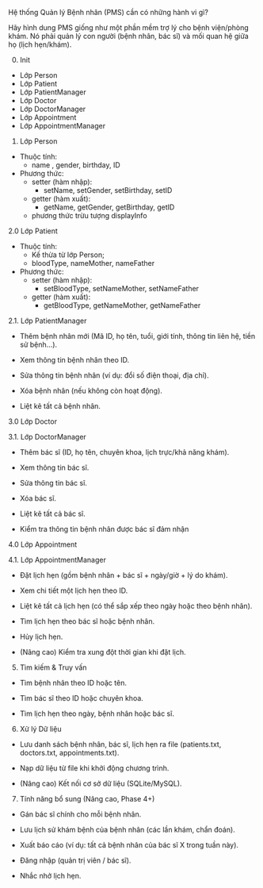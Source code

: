 Hệ thống Quản lý Bệnh nhân (PMS) cần có những hành vi gì?

Hãy hình dung PMS giống như một phần mềm trợ lý cho bệnh viện/phòng khám. Nó phải quản lý con người (bệnh nhân, bác sĩ) và mối quan hệ giữa họ (lịch hẹn/khám).

0. Init
- Lớp Person
- Lớp Patient
- Lớp PatientManager
- Lớp Doctor
- Lớp DoctorManager
- Lớp Appointment
- Lớp AppointmentManager

1. Lớp Person
- Thuộc tính:
    + name , gender, birthday, ID
- Phương thức:
    + setter (hàm nhập):
        + setName, setGender, setBirthday, setID
    + getter (hàm xuất):
        + getName, getGender, getBirthday, getID
    * phương thức trừu tượng displayInfo

2.0 Lớp Patient
- Thuộc tính:
    + Kế thừa từ lớp Person;
    + bloodType, nameMother, nameFather
- Phương thức:
    + setter (hàm nhập):
        + setBloodType, setNameMother, setNameFather
    + getter (hàm xuất):
        + getBloodType, getNameMother, getNameFather

2.1. Lớp PatientManager 
- Thêm bệnh nhân mới (Mã ID, họ tên, tuổi, giới tính, thông tin liên hệ, tiền sử bệnh…). 

- Xem thông tin bệnh nhân theo ID.

- Sửa thông tin bệnh nhân (ví dụ: đổi số điện thoại, địa chỉ).

- Xóa bệnh nhân (nếu không còn hoạt động).

- Liệt kê tất cả bệnh nhân.

3.0 Lớp Doctor

3.1. Lớp DoctorManager
- Thêm bác sĩ (ID, họ tên, chuyên khoa, lịch trực/khả năng khám).

- Xem thông tin bác sĩ.

- Sửa thông tin bác sĩ.

- Xóa bác sĩ.

- Liệt kê tất cả bác sĩ.

- Kiểm tra thông tin bệnh nhân được bác sĩ đảm nhận

4.0 Lớp Appointment

4.1. Lớp AppointmentManager
- Đặt lịch hẹn (gồm bệnh nhân + bác sĩ + ngày/giờ + lý do khám).

- Xem chi tiết một lịch hẹn theo ID.

- Liệt kê tất cả lịch hẹn (có thể sắp xếp theo ngày hoặc theo bệnh nhân).

- Tìm lịch hẹn theo bác sĩ hoặc bệnh nhân.

- Hủy lịch hẹn.

- (Nâng cao) Kiểm tra xung đột thời gian khi đặt lịch.

5. Tìm kiếm & Truy vấn

- Tìm bệnh nhân theo ID hoặc tên.

- Tìm bác sĩ theo ID hoặc chuyên khoa.

- Tìm lịch hẹn theo ngày, bệnh nhân hoặc bác sĩ.

6. Xử lý Dữ liệu

- Lưu danh sách bệnh nhân, bác sĩ, lịch hẹn ra file (patients.txt, doctors.txt, appointments.txt).

- Nạp dữ liệu từ file khi khởi động chương trình.

- (Nâng cao) Kết nối cơ sở dữ liệu (SQLite/MySQL).

7. Tính năng bổ sung (Nâng cao, Phase 4+)

- Gán bác sĩ chính cho mỗi bệnh nhân.

- Lưu lịch sử khám bệnh của bệnh nhân (các lần khám, chẩn đoán).

- Xuất báo cáo (ví dụ: tất cả bệnh nhân của bác sĩ X trong tuần này).

- Đăng nhập (quản trị viên / bác sĩ).

- Nhắc nhở lịch hẹn.